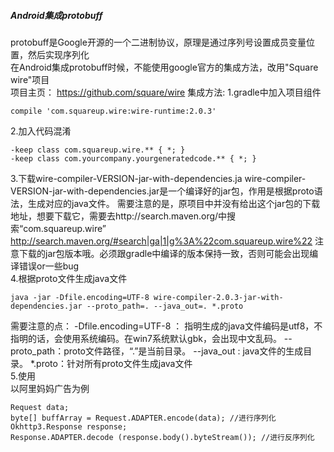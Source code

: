 ##### Android集成protobuff
protobuff是Google开源的一个二进制协议，原理是通过序列号设置成员变量位置，然后实现序列化  
在Android集成protobuff时候，不能使用google官方的集成方法，改用"Square wire"项目  
项目主页：
https://github.com/square/wire
集成方法:
1.gradle中加入项目组件
```
compile 'com.squareup.wire:wire-runtime:2.0.3'
```
2.加入代码混淆
```
-keep class com.squareup.wire.** { *; }
-keep class com.yourcompany.yourgeneratedcode.** { *; }
```
3.下载wire-compiler-VERSION-jar-with-dependencies.ja
wire-compiler-VERSION-jar-with-dependencies.jar是一个编译好的jar包，作用是根据proto语法，生成对应的java文件。
需要注意的是，原项目中并没有给出这个jar包的下载地址，想要下载它，需要去http://search.maven.org/中搜索“com.squareup.wire”
http://search.maven.org/#search|ga|1|g%3A%22com.squareup.wire%22
注意下载的jar包版本哦。必须跟gradle中编译的版本保持一致，否则可能会出现编译错误or一些bug  
4.根据proto文件生成java文件
```
java -jar -Dfile.encoding=UTF-8 wire-compiler-2.0.3-jar-with-dependencies.jar --proto_path=. --java_out=. *.proto  
```
需要注意的点：
-Dfile.encoding=UTF-8 ： 指明生成的java文件编码是utf8，不指明的话，会使用系统编码。在win7系统默认gbk，会出现中文乱码。
--proto_path：proto文件路径，“.”是当前目录。
--java_out : java文件的生成目录。
*.proto：针对所有proto文件生成java文件   
5.使用  
以阿里妈妈广告为例
```
Request data;
byte[] buffArray = Request.ADAPTER.encode(data); //进行序列化
Okhttp3.Response response;
Response.ADAPTER.decode (response.body().byteStream()); //进行反序列化
```

